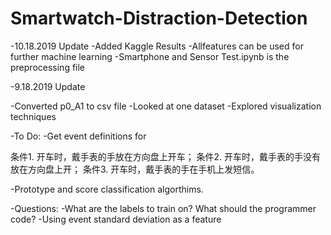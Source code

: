 # Smartwatch-Distraction-Detection

-10.18.2019 Update
-Added Kaggle Results
-Allfeatures can be used for further machine learning
-Smartphone and Sensor Test.ipynb is the preprocessing file



-9.18.2019 Update

-Converted p0_A1 to csv file
-Looked at one dataset
-Explored visualization techniques 

-To Do:
  -Get event definitions for 
   
   条件1. 开车时，戴手表的手放在方向盘上开车；
   条件2. 开车时，戴手表的手没有放在方向盘上开； 
   条件3. 开车时，戴手表的手在手机上发短信。
   
  -Prototype and score classification algorthims. 

-Questions:
-What are the labels to train on? What should the programmer code?
-Using event standard deviation as a feature


